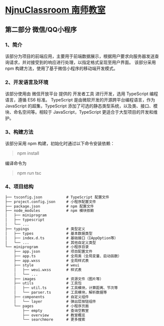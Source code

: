 # [NjnuClassroom 南师教室](../README.md)

## 第二部分 微信/QQ小程序

### 1、简介

该部分为项目的前端应用，主要用于前端数据展示，根据用户要求向服务器发送查询请求，并对接受到的响应进行处理，以指定格式呈现至用户界面。
该部分采用 npm 构建方法，使用了基于微信小程序的移动端开发模式。

### 2、开发语言及环境

该部分使用由 微信开放平台 提供的 开发者工具 进行开发，选用 TypeScript 编程语言，遵循 ES6 标准。
TypeScript 是由微软开发的开源跨平台编程语言，作为JavaScript 的超集，TypeScript 添加了可选的静态类型系统，以及类、接口、模块、命名空间等。相较于 JavaScript，TypeScript 更适合于大型项目的开发和维护。

### 3、构建方法

该部分采用 npm 构建，初始化时通过以下命令安装依赖：
> npm install

编译命令为
> npm run tsc

### 4、项目结构

```Markdown
├── tsconfig.json           # TypeScript 配置文件
├── project.config.json     # 小程序配置文件
├── package.json            # npm 配置文件
├── node_modules            # npm 模块依赖
│   ├── miniprogram
│   ├── typescript
│   └── ...
├── typings                 # 类型定义
│   ├── types               # 基本数据类型
│   ├── index.d.ts          # 基础接口（IAppOption等）
│   └── ...                 # 其他自定义类型
└── miniprogram             # 小程序目录
    ├── app.json            # 项目配置文件
    ├── app.ts              # 全局类（全局变量、启动函数）
    ├── app.wxss            # 全局样式表
    ├── style               # weui
    │   ├── weui.wxss       # 样式表
    │   └── ...
    ├── images              # 资源文件（图片等）
    ├── utils               # 工具包
    │   ├── util.ts         # 工具模块，计算距离、节次等
    │   └── parser.ts       # 工具模块，解析数据等
    ├── components          # 自定义组件
    │   └── layer           # 弹出层按钮组件
    └── pages               # 小程序页面
        ├── empty           # 查询空教室
        ├── overview        # 教室概览
        └── searchmore      # 更多搜索
```
